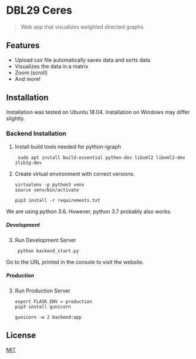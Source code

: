 # DBL29 Ceres
> Web app that visualizes weighted directed graphs

## Features

- Upload csv file automatically saves data and sorts data
- Visualizes the data in a matrix
- Zoom (scroll)
- And more!


## Installation

Installation was tested on Ubuntu 18.04. Installation on Windows may differ slightly.

### Backend Installation

1. Install build tools needed for python-igraph

        sudo apt install build-essential python-dev libxml2 libxml2-dev zlib1g-dev

2. Create virtual environment with correct versions.

       virtualenv -p python3 venv
       source venv/bin/activate

       pip3 install -r requirements.txt

We are using python 3.6. However, python 3.7 probably also works.

##### Development

3. Run Development Server

        python backend_start.py

Go to the URL printed in the console to visit the website.

##### Production

3. Run Production Server

       export FLASK_ENV = production
       pip3 install gunicorn

       gunicorn -w 2 backend:app



## License

<a href="https://github.com/johanneskool/Ceres29/blob/master/LICENSE">MIT</a>
